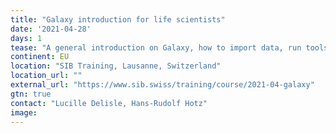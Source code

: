 ```yaml
---
title: "Galaxy introduction for life scientists"
date: '2021-04-28'
days: 1
tease: "A general introduction on Galaxy, how to import data, run tools, and share analyses. Participants will run a whole NGS analysis using an ATAC-seq dataset as an example."
continent: EU
location: "SIB Training, Lausanne, Switzerland"
location_url: ""
external_url: "https://www.sib.swiss/training/course/2021-04-galaxy"
gtn: true
contact: "Lucille Delisle, Hans-Rudolf Hotz"
image: 
---
```

